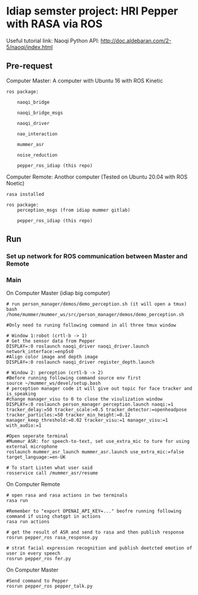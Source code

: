 # Idiap semster project: HRI Pepper with RASA via ROS

Useful tutorial link: 
    Naoqi Python API: http://doc.aldebaran.com/2-5/naoqi/index.html
    
## Pre-request
Computer Master: A computer with Ubuntu 16 with ROS Kinetic

    ros package:

        naoqi_bridge

        naoqi_bridge_msgs

        naoqi_driver

        nao_interaction

        mummer_asr

        noise_reduction

        pepper_ros_idiap (this repo)

Computer Remote: Anothor computer (Tested on Ubuntu 20.04 with ROS Noetic)

    rasa installed

    ros package:
        perception_msgs (from idiap mummer gitlab)

        pepper_ros_idiap (this repo)

## Run
### Set up network for ROS communication between Master and Remote
### Main
On Computer Master (idiap big computer)
```
# run person_manager/demos/demo_perception.sh (it will open a tmux)
bash /home/mummer/mummer_ws/src/person_manager/demos/demo_perception.sh

#Only need to runing following command in all three tmux window

# Window 1:robot (crtl-b -> 1)
# Get the sensor data from Pepper
DISPLAY=:0 roslaunch naoqi_driver naoqi_driver.launch network_interface:=enp5s0
#Align color image and depth image
DISPLAY=:0 roslaunch naoqi_driver register_depth.launch

# Window 2: perception (crtl-b -> 2)
#Before running following command source env first
source ~/mummer_ws/devel/setup.bash
# perception manager code it will give out topic for face tracker and is_speaking
#change manager_visu to 0 to close the visulization window
DISPLAY=:0 roslaunch person_manager perception.launch naoqi:=1 tracker_delay:=50 tracker_scale:=0.5 tracker_detector:=openheadpose tracker_particles:=50 tracker_min_height:=0.12 manager_keep_threshold:=0.02 tracker_visu:=1 manager_visu:=1 with_audio:=1

#Open seperate terminal
#Mummur ASR: for speech-to-text, set use_extra_mic to ture for using external microphone 
roslaunch mummer_asr_launch mummer_asr.launch use_extra_mic:=false target_language:=en-UK

# To start Listen what user said
rosservice call /mummer_asr/resume
```

On Computer Remote
```
# open rasa and rasa actions in two terminals
rasa run

#Remember to "export OPENAI_API_KEY=..." beofre running following command if using chatgpt in actions
rasa run actions

# get the result of ASR and send to rasa and then publish response
rosrun pepper_ros rasa_response.py 

# strat facial expression recognition and publish deetcted emotion of user in every speech
rosrun pepper_ros fer.py
```

On Computer Master
```
#Send command to Pepper
rosrun pepper_ros pepper_talk.py
```